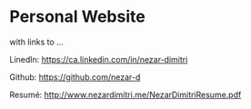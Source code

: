 # Personal Website
with links to ...

LinedIn:  https://ca.linkedin.com/in/nezar-dimitri

Github:   https://github.com/nezar-d

Resumé:   http://www.nezardimitri.me/NezarDimitriResume.pdf
